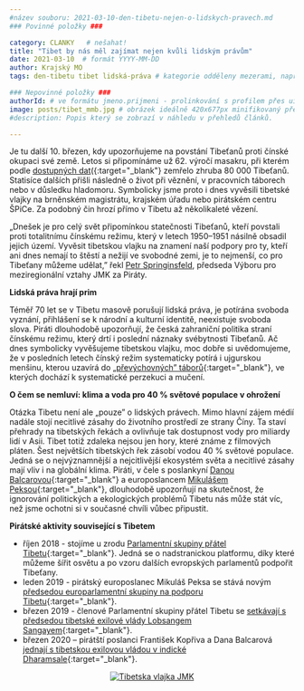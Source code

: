 ```yaml
---
#název souboru: 2021-03-10-den-tibetu-nejen-o-lidskych-pravech.md
### Povinné položky ###

category: CLANKY   # nešahat!
title: "Tibet by nás měl zajímat nejen kvůli lidským právům"
date: 2021-03-10  # formát YYYY-MM-DD
author: Krajský MO
tags: den-tibetu tibet lidská-práva # kategorie odděleny mezerami, např. volby zemědělství životní-prostředí piráti (viz https://jihomoravsky.pirati.cz/tags/)

### Nepovinné položky ###
authorId: # ve formátu jmeno.prijmeni - prolinkování s profilem přes uid
image: posts/tibet_mmb.jpg # obrázek ideálně 420x677px minifikovaný přes https://tinypng.com/
#description: Popis který se zobrazí v náhledu v přehledů článků.

---
```


Je tu další 10. březen, kdy upozorňujeme na povstání Tibeťanů proti čínské okupaci své země. Letos si připomínáme už 62. výročí masakru, při kterém podle [dostupných dat](https://www.lungta.cz/projekty/vlajka-pro-tibet/)({:target="_blank"} zemřelo zhruba 80 000 Tibeťanů. Statisíce dalších přišli následně o život při věznění, v pracovních táborech nebo v důsledku hladomoru. Symbolicky jsme proto i dnes vyvěsili tibetské vlajky na brněnském magistrátu, krajském úřadu nebo pirátském centru ŠPiCe. Za podobný čin hrozí přímo v Tibetu až několikaleté vězení.

„Dnešek je pro celý svět připomínkou statečnosti Tibeťanů, kteří povstali proti totalitnímu čínskému režimu, který v letech 1950–1951 násilně obsadil jejich území. Vyvěsit tibetskou vlajku na znamení naší podpory pro ty, kteří ani dnes nemají to štěstí a nežijí ve svobodné zemi, je to nejmenší, co pro Tibeťany můžeme udělat,” řekl [Petr Springinsfeld](https://jihomoravsky.pirati.cz/lide/petr-springinsfeld/), předseda Výboru pro meziregionální vztahy JMK za Piráty.

**Lidská práva hrají prim**

Téměř 70 let se v Tibetu masově porušují lidská práva, je potírána svoboda vyznání, přihlášení se k národní a kulturní identitě, neexistuje svoboda slova. Piráti dlouhodobě upozorňují, že česká zahraniční politika straní čínskému režimu, který drtí i poslední náznaky svébytnosti Tibeťanů. Ač dnes symbolicky vyvěšujeme tibetskou vlajku, moc dobře si uvědomujeme, že v posledních letech čínský režim systematicky potírá i ujgurskou menšinu, kterou uzavírá do [„převýchovných” táborů](https://www.bbc.com/news/world-asia-china-22278037){:target="_blank"}, ve kterých dochází k systematické perzekuci a mučení.

**O čem se nemluví: klima a voda pro 40 % světové populace v ohrožení**

Otázka Tibetu není ale „pouze” o lidských právech. Mimo hlavní zájem médií nadále stojí necitlivé zásahy do životního prostředí ze strany Číny. Ta staví přehrady na tibetských řekách a ovlivňuje tak dostupnost vody pro miliardy lidí v Asii. Tibet totiž zdaleka nejsou jen hory, které známe z filmových pláten. Šest největších tibetských řek zásobí vodou 40 % světové populace. Jedná se o nejvýznamnější a nejcitlivější ekosystém světa a necitlivé zásahy mají vliv i na globální klima. Piráti, v čele s poslankyní [Danou Balcarovou](https://www.pirati.cz/lide/dana-balcarova/){:target="_blank"} a europoslancem [Mikulášem Peksou](https://www.pirati.cz/lide/mikulas-peksa/){:target="_blank"}, dlouhodobě upozorňují na skutečnost, že ignorování politických a ekologických problémů Tibetu nás může stát víc, než jsme ochotni si v současné chvíli vůbec připustit.

**Pirátské aktivity související s Tibetem**

- říjen 2018 - stojíme u zrodu [Parlamentní skupiny přátel Tibetu](https://www.pirati.cz/tiskove-zpravy/pirati-dialog-s-tibetem.html){:target="_blank"}. Jedná se o nadstranickou platformu, díky které můžeme šířit osvětu a po vzoru dalších evropských parlamentů podpořit Tibeťany.
- leden 2019 - pirátský europoslanec Mikuláš Peksa se stává novým [předsedou europarlamentní skupiny na podporu Tibetu](https://www.pirati.cz/tiskove-zpravy/europarlamentni-skupinu-tibet-vede-peksa.html){:target="_blank"}.
- březen 2019 - členové Parlamentní skupiny přátel Tibetu se [setkávají s předsedou tibetské exilové vlády Lobsangem Sangayem](https://www.pirati.cz/tiskove-zpravy/tibet-skupina-pratel-exilova-vlada.html){:target="_blank"}.
- březen 2020 – pirátští poslanci František Kopřiva a Dana Balcarová [jednají s tibetskou exilovou vládou v indické Dharamsale](https://www.pirati.cz/tiskove-zpravy/exilova-vlada-tibetu-se-setkala-s-poslanci-piratu.html){:target="_blank"}.

<div style="text-align:center"><a href="https://a.pirati.cz/jihomoravsky/img/posts/tibet_dubec_springinsfeld.jpg" target="_blank">
<img src="https://a.pirati.cz/jihomoravsky/img/posts/tibet_dubec_springinsfeld.jpg" alt="Tibetska vlajka JMK">
